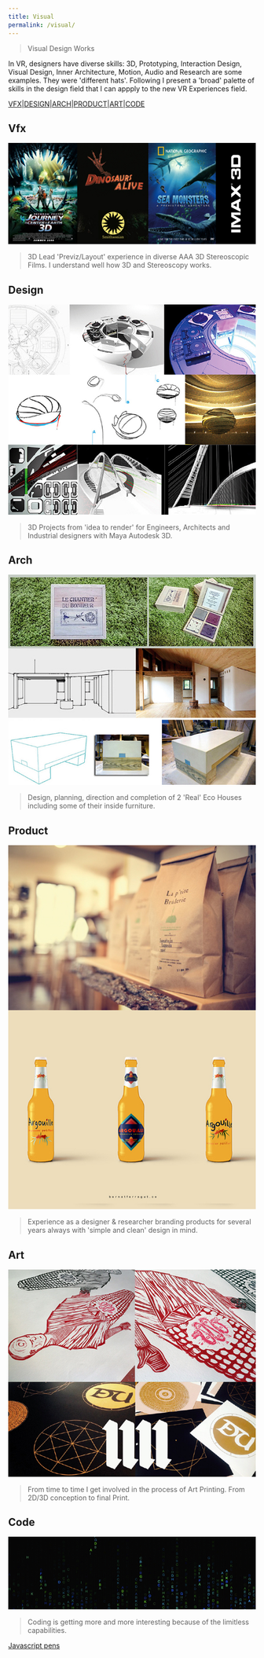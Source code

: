 ```yaml
---
title: Visual
permalink: /visual/
---
```


>Visual Design Works

In VR, designers have diverse skills: 3D, Prototyping, Interaction Design, Visual Design, Inner Architecture, Motion, Audio and Research are some examples. They were 'different hats'. Following I present a 'broad' palette of skills in the design field that I can appply to the new VR Experiences field. 

[VFX](#vfx)|[DESIGN](#design)|[ARCH](#arch)|[PRODUCT](#product)|[ART](#art)|[CODE](#code)

## Vfx

![IMAGE](/images/VFX1.jpg)

> 3D Lead 'Previz/Layout' experience in diverse AAA 3D Stereoscopic Films. I understand well how 3D and Stereoscopy works.

## Design

![IMAGE](/images/DESIGN1.jpg)

> 3D Projects from 'idea to render' for Engineers, Architects and Industrial designers with Maya Autodesk 3D.

## Arch

![IMAGE](/images/ARCH1.jpg)

> Design, planning, direction and completion of 2 'Real' Eco Houses including some of their inside furniture.

## Product

![PRODUCT](/images/PRODUCT1.jpg)

> Experience as a designer & researcher branding products for several years always with 'simple and clean' design in mind.

## Art

![IMAGE](/images/ART1.jpg)

> From time to time I get involved in the process of Art Printing. From 2D/3D conception to final Print.

## Code

![IMAGE](/images/CODE.png)

> Coding is getting more and more interesting because of the limitless capabilities.

[Javascript pens](http://codepen.io/elbernat/)


















